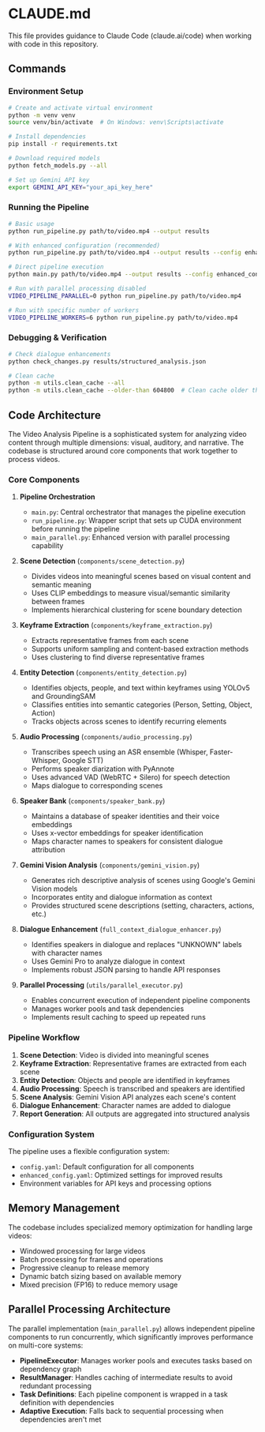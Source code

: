 # CLAUDE.md

This file provides guidance to Claude Code (claude.ai/code) when working with code in this repository.

## Commands

### Environment Setup

```bash
# Create and activate virtual environment
python -m venv venv
source venv/bin/activate  # On Windows: venv\Scripts\activate

# Install dependencies
pip install -r requirements.txt

# Download required models
python fetch_models.py --all

# Set up Gemini API key
export GEMINI_API_KEY="your_api_key_here"
```

### Running the Pipeline

```bash
# Basic usage
python run_pipeline.py path/to/video.mp4 --output results

# With enhanced configuration (recommended)
python run_pipeline.py path/to/video.mp4 --output results --config enhanced_config.yaml

# Direct pipeline execution
python main.py path/to/video.mp4 --output results --config enhanced_config.yaml

# Run with parallel processing disabled
VIDEO_PIPELINE_PARALLEL=0 python run_pipeline.py path/to/video.mp4

# Run with specific number of workers
VIDEO_PIPELINE_WORKERS=6 python run_pipeline.py path/to/video.mp4
```

### Debugging & Verification

```bash
# Check dialogue enhancements
python check_changes.py results/structured_analysis.json

# Clean cache
python -m utils.clean_cache --all
python -m utils.clean_cache --older-than 604800  # Clean cache older than 1 week
```

## Code Architecture

The Video Analysis Pipeline is a sophisticated system for analyzing video content through multiple dimensions: visual, auditory, and narrative. The codebase is structured around core components that work together to process videos.

### Core Components

1. **Pipeline Orchestration**
   - `main.py`: Central orchestrator that manages the pipeline execution
   - `run_pipeline.py`: Wrapper script that sets up CUDA environment before running the pipeline
   - `main_parallel.py`: Enhanced version with parallel processing capability

2. **Scene Detection** (`components/scene_detection.py`)
   - Divides videos into meaningful scenes based on visual content and semantic meaning
   - Uses CLIP embeddings to measure visual/semantic similarity between frames
   - Implements hierarchical clustering for scene boundary detection

3. **Keyframe Extraction** (`components/keyframe_extraction.py`)
   - Extracts representative frames from each scene
   - Supports uniform sampling and content-based extraction methods
   - Uses clustering to find diverse representative frames

4. **Entity Detection** (`components/entity_detection.py`)
   - Identifies objects, people, and text within keyframes using YOLOv5 and GroundingSAM
   - Classifies entities into semantic categories (Person, Setting, Object, Action)
   - Tracks objects across scenes to identify recurring elements

5. **Audio Processing** (`components/audio_processing.py`)
   - Transcribes speech using an ASR ensemble (Whisper, Faster-Whisper, Google STT)
   - Performs speaker diarization with PyAnnote
   - Uses advanced VAD (WebRTC + Silero) for speech detection
   - Maps dialogue to corresponding scenes

6. **Speaker Bank** (`components/speaker_bank.py`)
   - Maintains a database of speaker identities and their voice embeddings
   - Uses x-vector embeddings for speaker identification
   - Maps character names to speakers for consistent dialogue attribution

7. **Gemini Vision Analysis** (`components/gemini_vision.py`)
   - Generates rich descriptive analysis of scenes using Google's Gemini Vision models
   - Incorporates entity and dialogue information as context
   - Provides structured scene descriptions (setting, characters, actions, etc.)

8. **Dialogue Enhancement** (`full_context_dialogue_enhancer.py`)
   - Identifies speakers in dialogue and replaces "UNKNOWN" labels with character names
   - Uses Gemini Pro to analyze dialogue in context
   - Implements robust JSON parsing to handle API responses

9. **Parallel Processing** (`utils/parallel_executor.py`)
   - Enables concurrent execution of independent pipeline components
   - Manages worker pools and task dependencies
   - Implements result caching to speed up repeated runs

### Pipeline Workflow

1. **Scene Detection**: Video is divided into meaningful scenes
2. **Keyframe Extraction**: Representative frames are extracted from each scene
3. **Entity Detection**: Objects and people are identified in keyframes
4. **Audio Processing**: Speech is transcribed and speakers are identified
5. **Scene Analysis**: Gemini Vision API analyzes each scene's content
6. **Dialogue Enhancement**: Character names are added to dialogue
7. **Report Generation**: All outputs are aggregated into structured analysis

### Configuration System

The pipeline uses a flexible configuration system:
- `config.yaml`: Default configuration for all components
- `enhanced_config.yaml`: Optimized settings for improved results
- Environment variables for API keys and processing options

## Memory Management

The codebase includes specialized memory optimization for handling large videos:
- Windowed processing for large videos
- Batch processing for frames and operations
- Progressive cleanup to release memory
- Dynamic batch sizing based on available memory
- Mixed precision (FP16) to reduce memory usage

## Parallel Processing Architecture

The parallel implementation (`main_parallel.py`) allows independent pipeline components to run concurrently, which significantly improves performance on multi-core systems:

- **PipelineExecutor**: Manages worker pools and executes tasks based on dependency graph
- **ResultManager**: Handles caching of intermediate results to avoid redundant processing
- **Task Definitions**: Each pipeline component is wrapped in a task definition with dependencies
- **Adaptive Execution**: Falls back to sequential processing when dependencies aren't met